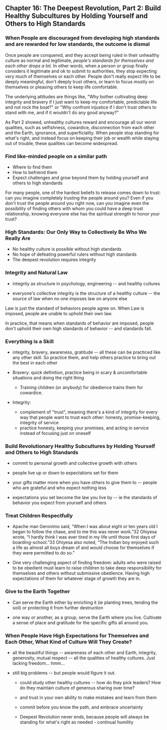 ## Chapter 16: The Deepest Revolution, Part 2: Build Healthy Subcultures by Holding Yourself and Others to High Standards

### When People are discouraged from developing high standards and are rewarded for low standards, the outcome is dismal

Once people are conquered, and they accept being ruled in their unhealthy culture as normal and legitimate, _people's standards for themselves and each other drops a lot._ In other words, when a person or group finally considers it legitimate and ok to submit to authorities, they stop expecting very much of themselves or each other. People don't really expect life to be deeply meaningful, don't deeply trust others, or learn to focus mostly on themselves or pleasing others to keep life comfortable.

The underlying attitudes are things like, "Why bother cultivating deep integrity and bravery if I just want to keep my comfortable, predictable life and not rock the boat?" or "Why confront injustice if I don't trust others to stand with me, and if it wouldn't do any good anyway?"

As Part 2 showed, unhealthy cultures reward and encourage all our worst qualities, such as selfishness, cowardice, disconnection from each other and the Earth, ignorance, and superficiality. When people stop standing for what's right, and instead focus on keeping their job or wealth while staying out of trouble, these qualities can become widespread.

### Find like-minded people on a similar path
* Where to find them
* How to befriend them 
* Expect challenges and grow beyond them by holding yourself and others to high standards

For many people, one of the hardest beliefs to release comes down to trust: can you imagine completely trusting the people around you? Even if you don't trust the people around you right now, can you imagine even the possibility of finding others with whom you could have a deep trust relationship, knowing everyone else has the spiritual strength to honor your trust?



### High Standards: Our Only Way to Collectively Be Who We Really Are
* No healthy culture is possible without high standards
* No hope of defeating powerful rulers without high standards
* The deepest revolution requires integrity

### Integrity and Natural Law

* integrity as structure in psychology, engineering -- and healthy cultures

* everyone's collective integrity is the structure of a healthy culture -- the source of law when no one imposes law on anyone else

Law is just the standard of behaviors people agree on. When Law is imposed, people are unable to uphold their own law.

In practice, that means when standards of behavior are imposed, people don't uphold their own high standards of behavior -- and standards fall.

### Everything is a Skill

* integrity, bravery, awareness, gratitude -- all these can be practiced like any other skill. So practice them, and help others practice to bring out the best in each other

* Bravery: quick definition, practice being in scary & uncomfortable situations and doing the right thing

  * Training children (or anybody) for obedience trains them for cowardice. 

* Integrity: 
    * complement of "trust", meaning there's a kind of integrity for every way that people want to trust each other: honesty, promise-keeping, integrity of service
    * practice honesty, keeping your promises, and acting in service instead of focusing just on oneself

### Build Revolutionary Healthy Subcultures by Holding Yourself and Others to High Standards

* commit to personal growth and collective growth with others

* people live up or down to expectations set for them

* your gifts matter more when you have others to give them to -- people who are grateful and who expect nothing less

* expectations you set become the law you live by -- ie the standards of behavior you expect from yourself and others

### Treat Children Respectfully

* Apache man Geronimo said, “When I was about eight or ten years old I began to follow the chase, and to me this was never work.”32 Ohiyesa wrote, “I hardly think I was ever tired in my life until those first days of boarding-school.”33 Ohiyesa also noted, “The Indian boy enjoyed such a life as almost all boys dream of and would choose for themselves if they were permitted to do so.”

* One very challenging aspect of finding freedom: adults who were raised to be obedient must learn to raise children to take deep responsibility for themselves and others without submissive obedience. Having high expectations of them for whatever stage of growth they are in.

### Give to the Earth Together

* Can serve the Earth either by enriching it (ie planting trees, tending the soil) or protecting it from further destruction

* one way or another, as a group, serve the Earth where you live. Cultivate a sense of place and gratitude for the specific gifts all around you.

### When People Have High Expectations for Themselves and Each Other, What Kind of Culture Will They Create?

* all the beautiful things -- awareness of each other and Earth, integrity, generosity, mutual respect -- all the qualities of healthy cultures. Just lacking freedom... hmm...

* still big problems -- but people would figure it out.

  * could study other healthy cultures -- how do they pick leaders? How do they maintain culture of generous sharing over time?

  * and trust in your own ability to make mistakes and learn from them

  * commit before you know the path, and embrace uncertainty

  * Deepest Revolution never ends, because people will always be standing for what's right as needed - continual humility